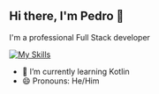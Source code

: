 ## Hi there, I'm Pedro 👋

I'm a professional Full Stack developer

[![My Skills](https://skillicons.dev/icons?i=html,css,sass,ruby,rails,js,ts,nodejs,vue,react,py,flask,docker,redis,postgres,git,linux,vscode,godot)](https://skillicons.dev)

- 🌱 I’m currently learning Kotlin
- 😄 Pronouns: He/Him

<!--
**pefcos/pefcos** is a ✨ _special_ ✨ repository because its `README.md` (this file) appears on your GitHub profile.

Here are some ideas to get you started:

- 🔭 I’m currently working on ...
- 🌱 I’m currently learning ...
- 👯 I’m looking to collaborate on ...
- 🤔 I’m looking for help with ...
- 💬 Ask me about ...
- 📫 How to reach me: ...
- 😄 Pronouns: ...
- ⚡ Fun fact: ...
-->
